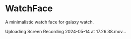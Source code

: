 # WatchFace
A minimalistic watch face for galaxy watch.



Uploading Screen Recording 2024-05-14 at 17.26.38.mov…

